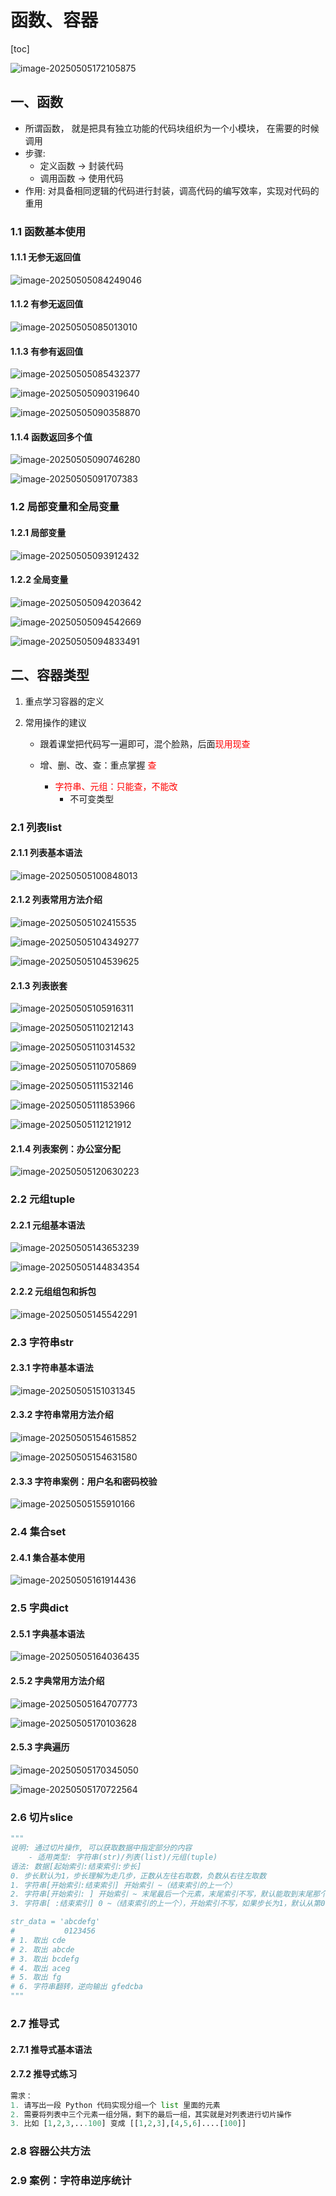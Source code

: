 # 函数、容器

[toc]

![image-20250505172105875](函数、容器.assets/image-20250505172105875.png)

## 一、函数

- 所谓函数， 就是把具有独立功能的代码块组织为一个小模块， 在需要的时候调用
- 步骤:
    - 定义函数 -> 封装代码
    - 调用函数 -> 使用代码
- 作用: 对具备相同逻辑的代码进行封装，调高代码的编写效率，实现对代码的重用

### 1.1 函数基本使用

#### 1.1.1 无参无返回值

![image-20250505084249046](函数、容器.assets/image-20250505084249046.png)

#### 1.1.2 有参无返回值

![image-20250505085013010](函数、容器.assets/image-20250505085013010.png)

#### 1.1.3 有参有返回值

![image-20250505085432377](函数、容器.assets/image-20250505085432377.png)

![image-20250505090319640](函数、容器.assets/image-20250505090319640.png)

![image-20250505090358870](函数、容器.assets/image-20250505090358870.png)

#### 1.1.4 函数返回多个值

![image-20250505090746280](函数、容器.assets/image-20250505090746280.png)

![image-20250505091707383](函数、容器.assets/image-20250505091707383.png)

### 1.2 局部变量和全局变量

#### 1.2.1 局部变量

![image-20250505093912432](函数、容器.assets/image-20250505093912432.png)

#### 1.2.2 全局变量

![image-20250505094203642](函数、容器.assets/image-20250505094203642.png)

![image-20250505094542669](函数、容器.assets/image-20250505094542669.png)

![image-20250505094833491](函数、容器.assets/image-20250505094833491.png)

## 二、容器类型

1. 重点学习容器的定义

2. 常用操作的建议

    - 跟着课堂把代码写一遍即可，混个脸熟，后面<font color='red'>现用现查</font>

    - 增、删、改、查：重点掌握 <font color='red'>查</font>
        - <font color='red'>字符串、元组：只能查，不能改</font>
            - 不可变类型

### 2.1 列表list

#### 2.1.1 列表基本语法

![image-20250505100848013](函数、容器.assets/image-20250505100848013.png)

#### 2.1.2 列表常用方法介绍

![image-20250505102415535](函数、容器.assets/image-20250505102415535.png)

![image-20250505104349277](函数、容器.assets/image-20250505104349277.png)

![image-20250505104539625](函数、容器.assets/image-20250505104539625.png)

#### 2.1.3 列表嵌套

![image-20250505105916311](函数、容器.assets/image-20250505105916311.png)

![image-20250505110212143](函数、容器.assets/image-20250505110212143.png)

![image-20250505110314532](函数、容器.assets/image-20250505110314532.png)

![image-20250505110705869](函数、容器.assets/image-20250505110705869.png)

![image-20250505111532146](函数、容器.assets/image-20250505111532146.png)

![image-20250505111853966](函数、容器.assets/image-20250505111853966.png)

![image-20250505112121912](函数、容器.assets/image-20250505112121912.png)

#### 2.1.4 列表案例：办公室分配

![image-20250505120630223](函数、容器.assets/image-20250505120630223.png)

### 2.2 元组tuple

#### 2.2.1 元组基本语法

![image-20250505143653239](函数、容器.assets/image-20250505143653239.png)

![image-20250505144834354](函数、容器.assets/image-20250505144834354.png)

#### 2.2.2 元组组包和拆包

![image-20250505145542291](函数、容器.assets/image-20250505145542291.png)

### 2.3 字符串str

#### 2.3.1 字符串基本语法

![image-20250505151031345](函数、容器.assets/image-20250505151031345.png)

#### 2.3.2 字符串常用方法介绍

![image-20250505154615852](函数、容器.assets/image-20250505154615852.png)

![image-20250505154631580](函数、容器.assets/image-20250505154631580.png)

#### 2.3.3 字符串案例：用户名和密码校验

![image-20250505155910166](函数、容器.assets/image-20250505155910166.png)

### 2.4 集合set

#### 2.4.1 集合基本使用

![image-20250505161914436](函数、容器.assets/image-20250505161914436.png)

### 2.5 字典dict

#### 2.5.1 字典基本语法

![image-20250505164036435](函数、容器.assets/image-20250505164036435.png)

#### 2.5.2 字典常用方法介绍

![image-20250505164707773](函数、容器.assets/image-20250505164707773.png)

![image-20250505170103628](函数、容器.assets/image-20250505170103628.png)

#### 2.5.3 字典遍历

![image-20250505170345050](函数、容器.assets/image-20250505170345050.png)

![image-20250505170722564](函数、容器.assets/image-20250505170722564.png)

### 2.6 切片slice

```python
"""
说明: 通过切片操作, 可以获取数据中指定部分的内容
    - 适用类型: 字符串(str)/列表(list)/元组(tuple)
语法: 数据[起始索引:结束索引:步长]
0. 步长默认为1，步长理解为走几步，正数从左往右取数，负数从右往左取数
1. 字符串[开始索引:结束索引] 开始索引 ~（结束索引的上一个）
2. 字符串[开始索引: ] 开始索引 ~ 末尾最后一个元素，末尾索引不写，默认能取到末尾那个索引
3. 字符串[ :结束索引] 0 ~（结束索引的上一个），开始索引不写，如果步长为1，默认从第0个元素开始

str_data = 'abcdefg'
#           0123456
# 1. 取出 cde
# 2. 取出 abcde
# 3. 取出 bcdefg
# 4. 取出 aceg
# 5. 取出 fg
# 6. 字符串翻转，逆向输出 gfedcba
"""
```

### 2.7 推导式

#### 2.7.1 推导式基本语法

#### 2.7.2 推导式练习

```python
需求：
1. 请写出一段 Python 代码实现分组一个 list 里面的元素
2. 需要将列表中三个元素一组分隔，剩下的最后一组，其实就是对列表进行切片操作
3. 比如 [1,2,3,...100] 变成 [[1,2,3],[4,5,6]....[100]]
```



### 2.8 容器公共方法

### 2.9 案例：字符串逆序统计

 
